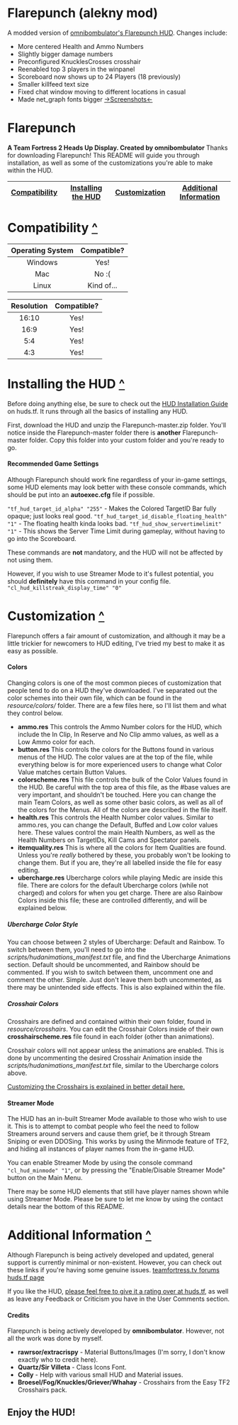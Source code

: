 Flarepunch (alekny mod)
====
A modded version of [omnibombulator's Flarepunch HUD](https://github.com/omnibombulator/Flarepunch). Changes include:
* More centered Health and Ammo Numbers
* Slightly bigger damage numbers
* Preconfigured KnucklesCrosses crosshair
* Reenabled top 3 players in the winpanel
* Scoreboard now shows up to 24 Players (18 previously)
* Smaller killfeed text size
* Fixed chat window moving to different locations in casual
* Made net_graph fonts bigger
[->Screenshots<-](https://imgur.com/a/BKItV9j)

Flarepunch
====
**A Team Fortress 2 Heads Up Display. Created by omnibombulator**
Thanks for downloading Flarepunch! This README will guide you through installation, as well as some of the customizations you're able to make within the HUD.

| <a href="#compatibility-">Compatibility</a> | <a href="#installing-the-hud-">Installing the HUD</a> | <a href="#customization-">Customization</a> | <a href="#additional-information-">Additional Information</a> |
|:-------------:|:-------------:|:-------------:|:-------------:|

Compatibility <a href="#top" title="Back to Top">^</a>
====
| Operating System | Compatible? |
|:-------------:|:-------------:|
| Windows | Yes! |
| Mac | No :( |
| Linux | Kind of... |

| Resolution | Compatible? |
|:-------------:|:-------------:|
| 16:10 | Yes! |
| 16:9 | Yes! |
| 5:4 | Yes! |
| 4:3 | Yes! |

Installing the HUD <a href="#top" title="Back to Top">^</a>
====
Before doing anything else, be sure to check out the [HUD Installation Guide](https://huds.tf/forum/showthread.php?tid=2) on huds.tf. It runs through all the basics of installing any HUD.

First, download the HUD and unzip the Flarepunch-master.zip folder. You'll notice inside the Flarepunch-master folder there is **another** Flarepunch-master folder. Copy this folder into your custom folder and you're ready to go.

#### Recommended Game Settings
Although Flarepunch should work fine regardless of your in-game settings, some HUD elements may look better with these console commands, which should be put into an **autoexec.cfg** file if possible.

`"tf_hud_target_id_alpha" "255"` - Makes the Colored TargetID Bar fully opaque; just looks real good.
`"tf_hud_target_id_disable_floating_health" "1"` - The floating health kinda looks bad.
`"tf_hud_show_servertimelimit" "1"` - This shows the Server Time Limit during gameplay, without having to go into the Scoreboard.

These commands are **not** mandatory, and the HUD will not be affected by not using them.

However, if you wish to use Streamer Mode to it's fullest potential, you should **definitely** have this command in your config file.
`"cl_hud_killstreak_display_time" "0"`

Customization <a href="#top" title="Back to Top">^</a>
====
Flarepunch offers a fair amount of customization, and although it may be a little trickier for newcomers to HUD editing, I've tried my best to make it as easy as possible.

#### Colors
Changing colors is one of the most common pieces of customization that people tend to do on a HUD they've downloaded. I've separated out the color schemes into their own file, which can be found in the _resource/colors/_ folder. There are a few files here, so I'll list them and what they control below.

- **ammo.res**
This controls the Ammo Number colors for the HUD, which include the In Clip, In Reserve and No Clip ammo values, as well as a Low Ammo color for each.
- **button.res**
This controls the colors for the Buttons found in various menus of the HUD. The color values are at the top of the file, while everything below is for more experienced users to change what Color Value matches certain Button Values.
- **colorscheme.res**
This file controls the bulk of the Color Values found in the HUD. Be careful with the top area of this file, as the #base values are very important, and shouldn't be touched. Here you can change the main Team Colors, as well as some other basic colors, as well as all of the colors for the Menus. All of the colors are described in the file itself.
- **health.res**
This controls the Health Number color values. Similar to ammo.res, you can change the Default, Buffed and Low color values here. These values control the main Health Numbers, as well as the Health Numbers on TargetIDs, Kill Cams and Spectator panels.
- **itemquality.res**
This is where all the colors for Item Qualities are found. Unless you're _really_ bothered by these, you probably won't be looking to change them. But if you are, they're all labelled inside the file for easy editing.
- **ubercharge.res**
Ubercharge colors while playing Medic are inside this file. There are colors for the default Ubercharge colors (while not charged) and colors for when you get charge. There are also Rainbow Colors inside this file; these are controlled differently, and will be explained below.

##### Ubercharge Color Style
You can choose between 2 styles of Ubercharge: Default and Rainbow. To switch between them, you'll need to go into the _scripts/hudanimations_manifest.txt_ file, and find the Ubercharge Animations section. Default should be uncommented, and Rainbow should be commented. If you wish to switch between them, uncomment one and comment the other. Simple. Just don't leave them both uncommented, as there may be unintended side effects. This is also explained within the file.

##### Crosshair Colors
Crosshairs are defined and contained within their own folder, found in _resource/crosshairs_. You can edit the Crosshair Colors inside of their own **crosshairscheme.res** file found in each folder (other than animations).

Crosshair colors will not appear unless the animations are enabled. This is done by uncommenting the desired Crosshair Animation inside the _scripts/hudanimations_manifest.txt_ file, similar to the Ubercharge colors above.

[Customizing the Crosshairs is explained in better detail here.](https://github.com/omnibombulator/Easy-TF2-Crosshairs)

#### Streamer Mode
The HUD has an in-built Streamer Mode available to those who wish to use it. This is to attempt to combat people who feel the need to follow Streamers around servers and cause them grief, be it through Stream Sniping or even DDOSing. This works by using the Minmode feature of TF2, and hiding all instances of player names from the in-game HUD.

You can enable Streamer Mode by using the console command `"cl_hud_minmode" "1"`, or by pressing the "Enable/Disable Streamer Mode" button on the Main Menu.

There may be some HUD elements that still have player names shown while using Streamer Mode. Please be sure to let me know by using the contact details near the bottom of this README.

Additional Information <a href="#top" title="Back to Top">^</a>
====
Although Flarepunch is being actively developed and updated, general support is currently minimal or non-existent. However, you can check out these links if you're having some genuine issues.
[teamfortress.tv forums](http://www.teamfortress.tv/48113/hud-flarepunch)
[huds.tf page](https://huds.tf/forum/showthread.php?tid=927)

If you like the HUD, [please feel free to give it a rating over at huds.tf](https://huds.tf/forum/showthread.php?tid=927), as well as leave any Feedback or Criticism you have in the User Comments section.

#### Credits
Flarepunch is being actively developed by **omnibombulator**. However, not all the work was done by myself.
- **rawrsor/extracrispy** - Material Buttons/Images (I'm sorry, I don't know exactly who to credit here).
- **Quartz/Sir Villeta** - Class Icons Font.
- **Colly** - Help with various small HUD and Material issues.
- **Broesel/Fog/Knuckles/Griever/Whahay** - Crosshairs from the Easy TF2 Crosshairs pack.

## Enjoy the HUD!

